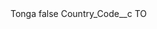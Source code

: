 <?xml version="1.0" encoding="UTF-8"?>
<CustomMetadata xmlns="http://soap.sforce.com/2006/04/metadata" xmlns:xsi="http://www.w3.org/2001/XMLSchema-instance" xmlns:xsd="http://www.w3.org/2001/XMLSchema">
    <label>Tonga</label>
    <protected>false</protected>
    <values>
        <field>Country_Code__c</field>
        <value xsi:type="xsd:string">TO</value>
    </values>
</CustomMetadata>
